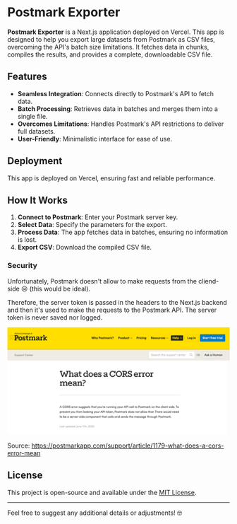 # Postmark Exporter

**Postmark Exporter** is a Next.js application deployed on Vercel. This app is designed to help you export large datasets from Postmark as CSV files, overcoming the API's batch size limitations. It fetches data in chunks, compiles the results, and provides a complete, downloadable CSV file.


## Features

- **Seamless Integration**: Connects directly to Postmark's API to fetch data.
- **Batch Processing**: Retrieves data in batches and merges them into a single file.
- **Overcomes Limitations**: Handles Postmark's API restrictions to deliver full datasets.
- **User-Friendly**: Minimalistic interface for ease of use.


## Deployment

This app is deployed on Vercel, ensuring fast and reliable performance.

## How It Works

1. **Connect to Postmark**: Enter your Postmark server key.
2. **Select Data**: Specify the parameters for the export.
3. **Process Data**: The app fetches data in batches, ensuring no information is lost.
4. **Export CSV**: Download the compiled CSV file.

### Security

Unfortunately, Postmark doesn't allow to make requests from the cliend-side 😢 (this would be ideal).

Therefore, the server token is passed in the headers to the Next.js backend and then it's used to make the requests to the Postmark API. The server token is never saved nor logged.

![Screenshot from Postmark website explaining why the API call doesn't work from the client side](/docs/images/postmark-client.png)

Source: https://postmarkapp.com/support/article/1179-what-does-a-cors-error-mean

## License

This project is open-source and available under the [MIT License](LICENSE).

---

Feel free to suggest any additional details or adjustments! 🤓
